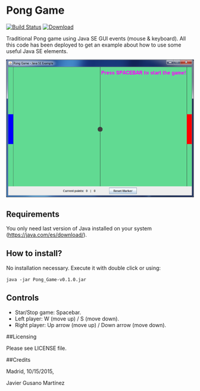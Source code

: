# Pong Game

[![Build Status](https://travis-ci.org/jgm1986/Pong_Game.svg?branch=master)](https://travis-ci.org/jgm1986/Pong_Game)
[![Download](https://api.bintray.com/packages/jgm1986/Pong-Game/Pong_Game/images/download.svg)](https://bintray.com/jgm1986/Pong-Game/Pong_Game/_latestVersion)
 
 
Traditional Pong game using Java SE GUI events (mouse & keyboard). All this code has been deployed to get an example about how to use some useful Java SE elements.

![Pong Screen Capture](https://raw.githubusercontent.com/jgm1986/Pong_Game/master/img/Game.png)

## Requirements

You only need last version of Java installed on your system (https://java.com/es/download/).


## How to install?

No installation necessary. Execute it with double click or using:

```
java -jar Pong_Game-v0.1.0.jar
```


## Controls

 - Star/Stop game: Spacebar.
 - Left player: W (move up) / S (move down).
 - Right player: Up arrow (move up) / Down arrow (move down).


##Licensing

Please see LICENSE file.


##Credits

Madrid, 10/15/2015,

Javier Gusano Martínez
